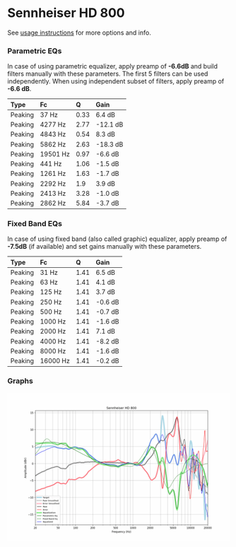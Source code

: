 # Sennheiser HD 800
See [usage instructions](https://github.com/jaakkopasanen/AutoEq#usage) for more options and info.

### Parametric EQs
In case of using parametric equalizer, apply preamp of **-6.6dB** and build filters manually
with these parameters. The first 5 filters can be used independently.
When using independent subset of filters, apply preamp of **-6.6 dB**.

| Type    | Fc       |    Q | Gain     |
|:--------|:---------|:-----|:---------|
| Peaking | 37 Hz    | 0.33 | 6.4 dB   |
| Peaking | 4277 Hz  | 2.77 | -12.1 dB |
| Peaking | 4843 Hz  | 0.54 | 8.3 dB   |
| Peaking | 5862 Hz  | 2.63 | -18.3 dB |
| Peaking | 19501 Hz | 0.97 | -6.6 dB  |
| Peaking | 441 Hz   | 1.06 | -1.5 dB  |
| Peaking | 1261 Hz  | 1.63 | -1.7 dB  |
| Peaking | 2292 Hz  | 1.9  | 3.9 dB   |
| Peaking | 2413 Hz  | 3.28 | -1.0 dB  |
| Peaking | 2862 Hz  | 5.84 | -3.7 dB  |

### Fixed Band EQs
In case of using fixed band (also called graphic) equalizer, apply preamp of **-7.5dB**
(if available) and set gains manually with these parameters.

| Type    | Fc       |    Q | Gain    |
|:--------|:---------|:-----|:--------|
| Peaking | 31 Hz    | 1.41 | 6.5 dB  |
| Peaking | 63 Hz    | 1.41 | 4.1 dB  |
| Peaking | 125 Hz   | 1.41 | 3.7 dB  |
| Peaking | 250 Hz   | 1.41 | -0.6 dB |
| Peaking | 500 Hz   | 1.41 | -0.7 dB |
| Peaking | 1000 Hz  | 1.41 | -1.6 dB |
| Peaking | 2000 Hz  | 1.41 | 7.1 dB  |
| Peaking | 4000 Hz  | 1.41 | -8.2 dB |
| Peaking | 8000 Hz  | 1.41 | -1.6 dB |
| Peaking | 16000 Hz | 1.41 | -0.2 dB |

### Graphs
![](./Sennheiser%20HD%20800.png)